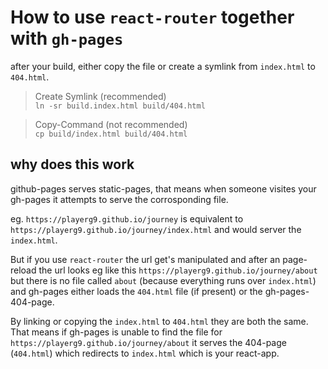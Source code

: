 # How to use `react-router` together with `gh-pages`

after your build, either copy the file or create a symlink from `index.html` to `404.html`.

> Create Symlink (recommended)  
> `ln -sr build.index.html build/404.html`

> Copy-Command (not recommended)  
> `cp build/index.html build/404.html`

## why does this work

github-pages serves static-pages, that means when someone visites your gh-pages it attempts to serve the corrosponding file.

eg. `https://playerg9.github.io/journey` is equivalent to `https://playerg9.github.io/journey/index.html` and would server the `index.html`.

But if you use `react-router` the url get's manipulated and after an page-reload the url looks eg like this
`https://playerg9.github.io/journey/about`
but there is no file called `about` (because everything runs over `index.html`) and gh-pages either loads the `404.html` file (if present) or the gh-pages-404-page.

By linking or copying the `index.html` to `404.html` they are both the same.
That means if gh-pages is unable to find the file for `https://playerg9.github.io/journey/about` it serves the 404-page (`404.html`) which redirects to `index.html` which is your react-app.
